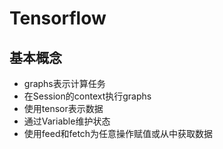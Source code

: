 # Tensorflow

## 基本概念

- graphs表示计算任务
- 在Session的context执行graphs
- 使用tensor表示数据
- 通过Variable维护状态
- 使用feed和fetch为任意操作赋值或从中获取数据